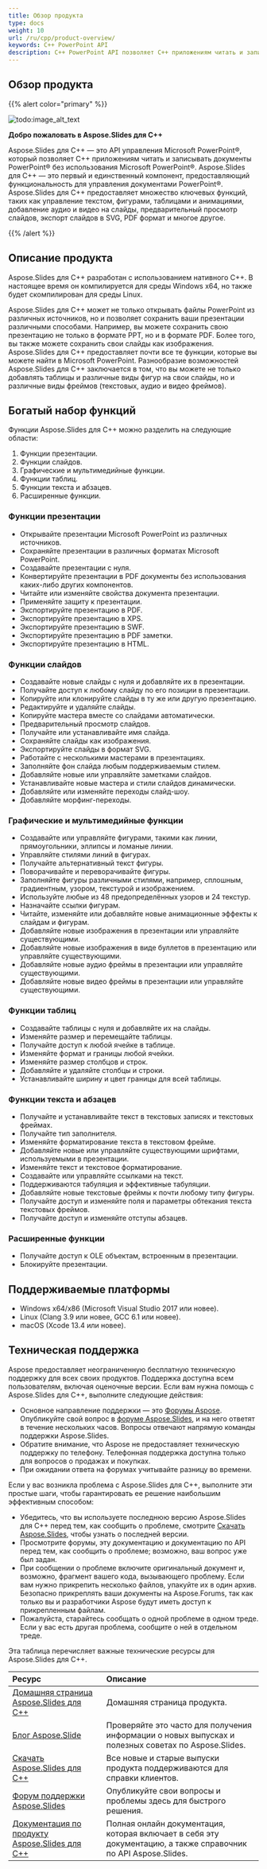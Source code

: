 ```yaml
---
title: Обзор продукта
type: docs
weight: 10
url: /ru/cpp/product-overview/
keywords: C++ PowerPoint API
description: C++ PowerPoint API позволяет C++ приложениям читать и записывать документы PowerPoint без использования Microsoft PowerPoint и предоставляет ключевые функции, такие как управление текстом, фигурами, таблицами и анимациями, добавление аудио и видео на слайды, предварительный просмотр слайдов, экспорт слайдов в SVG, PDF формат и многое другое.
---
```


## **Обзор продукта**

{{% alert color="primary" %}} 

![todo:image_alt_text](product-overview_1)

**Добро пожаловать в Aspose.Slides для C++**

Aspose.Slides для C++ — это API управления Microsoft PowerPoint®, который позволяет C++ приложениям читать и записывать документы PowerPoint® без использования Microsoft PowerPoint®. Aspose.Slides для C++ — это первый и единственный компонент, предоставляющий функциональность для управления документами PowerPoint®. Aspose.Slides для C++ предоставляет множество ключевых функций, таких как управление текстом, фигурами, таблицами и анимациями, добавление аудио и видео на слайды, предварительный просмотр слайдов, экспорт слайдов в SVG, PDF формат и многое другое.

{{% /alert %}} 
## **Описание продукта**
Aspose.Slides для C++ разработан с использованием нативного C++. В настоящее время он компилируется для среды Windows x64, но также будет скомпилирован для среды Linux.

Aspose.Slides для C++ может не только открывать файлы PowerPoint из различных источников, но и позволяет сохранить ваши презентации различными способами. Например, вы можете сохранить свою презентацию не только в формате PPT, но и в формате PDF. Более того, вы также можете сохранить свои слайды как изображения. Aspose.Slides для C++ предоставляет почти все те функции, которые вы можете найти в Microsoft PowerPoint. Разнообразие возможностей Aspose.Slides для C++ заключается в том, что вы можете не только добавлять таблицы и различные виды фигур на свои слайды, но и различные виды фреймов (текстовых, аудио и видео фреймов).
## **Богатый набор функций**
Функции Aspose.Slides для C++ можно разделить на следующие области:

1. Функции презентации.
2. Функции слайдов.
3. Графические и мультимедийные функции.
4. Функции таблиц.
5. Функции текста и абзацев.
6. Расширенные функции.
### **Функции презентации**
- Открывайте презентации Microsoft PowerPoint из различных источников.
- Сохраняйте презентации в различных форматах Microsoft PowerPoint.
- Создавайте презентации с нуля.
- Конвертируйте презентации в PDF документы без использования каких-либо других компонентов.
- Читайте или изменяйте свойства документа презентации.
- Применяйте защиту к презентации.
- Экспортируйте презентацию в PDF.
- Экспортируйте презентацию в XPS.
- Экспортируйте презентацию в SWF.
- Экспортируйте презентацию в PDF заметки.
- Экспортируйте презентацию в HTML.
### **Функции слайдов**
- Создавайте новые слайды с нуля и добавляйте их в презентации.
- Получайте доступ к любому слайду по его позиции в презентации.
- Копируйте или клонируйте слайды в ту же или другую презентацию.
- Редактируйте и удаляйте слайды.
- Копируйте мастера вместе со слайдами автоматически.
- Предварительный просмотр слайдов.
- Получайте или устанавливайте имя слайда.
- Сохраняйте слайды как изображения.
- Экспортируйте слайды в формат SVG.
- Работайте с несколькими мастерами в презентациях.
- Заполняйте фон слайда любым поддерживаемым стилем.
- Добавляйте новые или управляйте заметками слайдов.
- Устанавливайте новые мастера и стили слайдов динамически.
- Добавляйте или изменяйте переходы слайд-шоу.
- Добавляйте морфинг-переходы.
### **Графические и мультимедийные функции**
- Создавайте или управляйте фигурами, такими как линии, прямоугольники, эллипсы и ломаные линии.
- Управляйте стилями линий в фигурах.
- Получайте альтернативный текст фигуры.
- Поворачивайте и переворачивайте фигуры.
- Заполняйте фигуры различными стилями, например, сплошным, градиентным, узором, текстурой и изображением.
- Используйте любые из 48 предопределённых узоров и 24 текстур.
- Назначайте ссылки фигурам.
- Читайте, изменяйте или добавляйте новые анимационные эффекты к слайдам и фигурам.
- Добавляйте новые изображения в презентации или управляйте существующими.
- Добавляйте новые изображения в виде буллетов в презентацию или управляйте существующими.
- Добавляйте новые аудио фреймы в презентации или управляйте существующими.
- Добавляйте новые видео фреймы в презентации или управляйте существующими.
### **Функции таблиц**
- Создавайте таблицы с нуля и добавляйте их на слайды.
- Изменяйте размер и перемещайте таблицы.
- Получайте доступ к любой ячейке в таблице.
- Изменяйте формат и границы любой ячейки.
- Изменяйте размер столбцов и строк.
- Добавляйте и удаляйте столбцы и строки.
- Устанавливайте ширину и цвет границы для всей таблицы.
### **Функции текста и абзацев**
- Получайте и устанавливайте текст в текстовых записях и текстовых фреймах.
- Получайте тип заполнителя.
- Изменяйте форматирование текста в текстовом фрейме.
- Добавляйте новые или управляйте существующими шрифтами, используемыми в презентации.
- Изменяйте текст и текстовое форматирование.
- Создавайте или управляйте ссылками на текст.
- Поддерживаются табуляция и эффективные табуляции.
- Добавляйте новые текстовые фреймы к почти любому типу фигуры.
- Получайте доступ и изменяйте поля и параметры обтекания текста текстовых фреймов.
- Получайте доступ и изменяйте отступы абзацев.
### **Расширенные функции**
- Получайте доступ к OLE объектам, встроенным в презентации.
- Блокируйте презентации.

## **Поддерживаемые платформы**
- Windows x64/x86 (Microsoft Visual Studio 2017 или новее).
- Linux (Clang 3.9 или новее, GCC 6.1 или новее).
- macOS (Xcode 13.4 или новее).

## **Техническая поддержка**
Aspose предоставляет неограниченную бесплатную техническую поддержку для всех своих продуктов. Поддержка доступна всем пользователям, включая оценочные версии. Если вам нужна помощь с Aspose.Slides для C++, выполните следующие действия:

- Основное направление поддержки — это [Форумы Aspose](https://forum.aspose.com/). Опубликуйте свой вопрос в [форуме Aspose.Slides](https://forum.aspose.com/c/slides/11), и на него ответят в течение нескольких часов. Вопросы отвечают напрямую команды поддержки Aspose.Slides.
- Обратите внимание, что Aspose не предоставляет техническую поддержку по телефону. Телефонная поддержка доступна только для вопросов о продажах и покупках.
- При ожидании ответа на форумах учитывайте разницу во времени.

Если у вас возникла проблема с Aspose.Slides для C++, выполните эти простые шаги, чтобы гарантировать ее решение наибольшим эффективным способом:

- Убедитесь, что вы используете последнюю версию Aspose.Slides для C++ перед тем, как сообщить о проблеме, смотрите [Скачать Aspose.Slides](https://downloads.aspose.com/slides/cpp), чтобы узнать о последней версии.
- Просмотрите форумы, эту документацию и документацию по API перед тем, как сообщить о проблеме; возможно, ваш вопрос уже был задан.
- При сообщении о проблеме включите оригинальный документ и, возможно, фрагмент вашего кода, вызывающего проблему. Если вам нужно прикрепить несколько файлов, упакуйте их в один архив. Безопасно прикреплять ваши документы на Aspose.Forums, так как только вы и разработчики Aspose будут иметь доступ к прикрепленным файлам.
- Пожалуйста, старайтесь сообщать о одной проблеме в одном треде. Если у вас есть другая проблема, сообщите о ней в отдельном треде.

Эта таблица перечисляет важные технические ресурсы для Aspose.Slides для C++.

|**Ресурс**|**Описание**|
| :- | :- |
|[Домашняя страница Aspose.Slides для C++](https://products.aspose.com/slides/cpp/)|Домашняя страница продукта.|
|[Блог Aspose.Slide](https://blog.aspose.com/category/slides/)|Проверяйте это часто для получения информации о новых выпусках и полезных советах по Aspose.Slides.|
|[Скачать Aspose.Slides для C++](https://downloads.aspose.com/slides/cpp)|Все новые и старые выпуски продукта поддерживаются для справки клиентов.|
|[Форум поддержки Aspose.Slides](https://forum.aspose.com/c/slides/11)|Опубликуйте свои вопросы и проблемы здесь для быстрого решения.|
|[Документация по продукту Aspose.Slides для C++](/slides/ru/cpp/)|Полная онлайн документация, которая включает в себя эту документацию, а также справочник по API Aspose.Slides.|